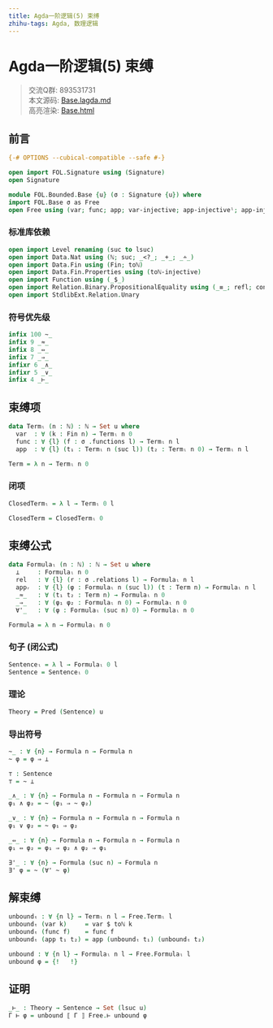 ```yaml
---
title: Agda一阶逻辑(5) 束缚
zhihu-tags: Agda, 数理逻辑
---
```


# Agda一阶逻辑(5) 束缚

> 交流Q群: 893531731  
> 本文源码: [Base.lagda.md](https://github.com/choukh/agda-flypitch/blob/main/src/FOL/Bounded/Base.lagda.md)  
> 高亮渲染: [Base.html](https://choukh.github.io/agda-flypitch/FOL.Bounded.Base.html)  

## 前言

```agda
{-# OPTIONS --cubical-compatible --safe #-}

open import FOL.Signature using (Signature)
open Signature

module FOL.Bounded.Base {u} (σ : Signature {u}) where
import FOL.Base σ as Free
open Free using (var; func; app; var-injective; app-injectiveˡ; app-injectiveʳ)
```

### 标准库依赖

```agda
open import Level renaming (suc to lsuc)
open import Data.Nat using (ℕ; suc; _<?_; _+_; _∸_)
open import Data.Fin using (Fin; toℕ)
open import Data.Fin.Properties using (toℕ-injective)
open import Function using (_$_)
open import Relation.Binary.PropositionalEquality using (_≡_; refl; cong)
open import StdlibExt.Relation.Unary
```

### 符号优先级

```agda
infix 100 ~_
infix 9 _≈_
infix 8 _⇔_
infix 7 _⇒_
infixr 6 _∧_
infixr 5 _∨_
infix 4 _⊢_
```

## 束缚项

```agda
data Termₗ (n : ℕ) : ℕ → Set u where
  var  : ∀ (k : Fin n) → Termₗ n 0
  func : ∀ {l} (f : σ .functions l) → Termₗ n l
  app  : ∀ {l} (t₁ : Termₗ n (suc l)) (t₂ : Termₗ n 0) → Termₗ n l

Term = λ n → Termₗ n 0
```

### 闭项

```agda
ClosedTermₗ = λ l → Termₗ 0 l

ClosedTerm = ClosedTermₗ 0
```

## 束缚公式

```agda
data Formulaₗ (n : ℕ) : ℕ → Set u where
  ⊥     : Formulaₗ n 0
  rel   : ∀ {l} (r : σ .relations l) → Formulaₗ n l
  appᵣ  : ∀ {l} (φ : Formulaₗ n (suc l)) (t : Term n) → Formulaₗ n l
  _≈_   : ∀ (t₁ t₂ : Term n) → Formulaₗ n 0
  _⇒_   : ∀ (φ₁ φ₂ : Formulaₗ n 0) → Formulaₗ n 0
  ∀'_   : ∀ (φ : Formulaₗ (suc n) 0) → Formulaₗ n 0

Formula = λ n → Formulaₗ n 0
```

### 句子 (闭公式)

```agda
Sentenceₗ = λ l → Formulaₗ 0 l
Sentence = Sentenceₗ 0
```

### 理论

```agda
Theory = Pred (Sentence) u
```

### 导出符号

```agda
~_ : ∀ {n} → Formula n → Formula n
~ φ = φ ⇒ ⊥

⊤ : Sentence
⊤ = ~ ⊥

_∧_ : ∀ {n} → Formula n → Formula n → Formula n
φ₁ ∧ φ₂ = ~ (φ₁ ⇒ ~ φ₂)

_∨_ : ∀ {n} → Formula n → Formula n → Formula n
φ₁ ∨ φ₂ = ~ φ₁ ⇒ φ₂

_⇔_ : ∀ {n} → Formula n → Formula n → Formula n
φ₁ ⇔ φ₂ = φ₁ ⇒ φ₂ ∧ φ₂ ⇒ φ₁

∃'_ : ∀ {n} → Formula (suc n) → Formula n
∃' φ = ~ (∀' ~ φ)
```

## 解束缚

```agda
unboundₜ : ∀ {n l} → Termₗ n l → Free.Termₗ l
unboundₜ (var k)     = var $ toℕ k
unboundₜ (func f)    = func f
unboundₜ (app t₁ t₂) = app (unboundₜ t₁) (unboundₜ t₂)
```

```agda
unbound : ∀ {n l} → Formulaₗ n l → Free.Formulaₗ l
unbound φ = {!   !}
```

## 证明

```agda
_⊢_ : Theory → Sentence → Set (lsuc u)
Γ ⊢ φ = unbound ⟦ Γ ⟧ Free.⊢ unbound φ
```
